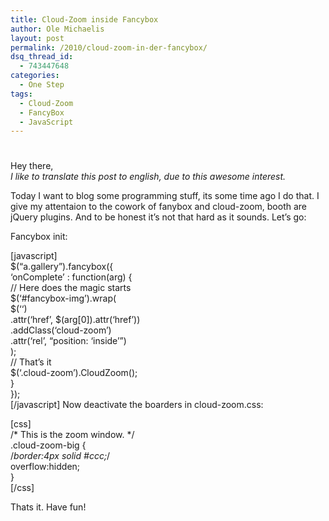 ```yaml
---
title: Cloud-Zoom inside Fancybox
author: Ole Michaelis
layout: post
permalink: /2010/cloud-zoom-in-der-fancybox/
dsq_thread_id:
  - 743447648
categories:
  - One Step
tags:
  - Cloud-Zoom
  - FancyBox
  - JavaScript
---
```

# 

Hey there,  
*I like to translate this post to english, due to this awesome interest.*

Today I want to blog some programming stuff, its some time ago I do that. I give my attentaion to the cowork of fanybox and cloud-zoom, booth are jQuery plugins. And to be honest it’s not that hard as it sounds. Let’s go:

Fancybox init:

[javascript]  
$(“a.gallery”).fancybox({  
‘onComplete’ : function(arg) {  
// Here does the magic starts  
$(‘#fancybox-img’).wrap(  
$(‘‘)  
.attr(‘href’, $(arg[0]).attr(‘href’))  
.addClass(‘cloud-zoom’)  
.attr(‘rel’, “position: ‘inside’”)  
);  
// That’s it  
$(‘.cloud-zoom’).CloudZoom();  
}  
});  
[/javascript] 
Now deactivate the boarders in cloud-zoom.css:

[css]  
/* This is the zoom window. */  
.cloud-zoom-big {  
/*border:4px solid #ccc;*/  
overflow:hidden;  
}  
[/css]

Thats it. Have fun!

